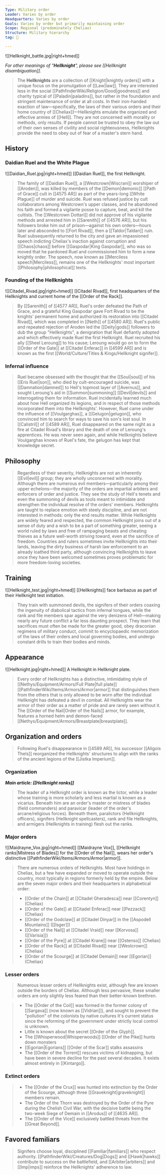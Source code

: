 ```yaml
---
Type: Military order
Leader: Varies by order
Headquarters: Varies by order
Goals: Varies by order but primarily maintaining order
Scope: Regional (predominately Cheliax)
Structure: Military hierarchy
tag: 👥

---
```


![[Hellknight_battle.jpg|right+hmed]] 



*For other meanings of "**Hellknight**", please see [[Hellknight disambiguation]].*
> The **Hellknights** are a collection of [[Knight|knightly orders]] with a unique focus on the promulgation of [[Law|law]]. They are interested less in the social [[PathfinderWiki/Religion/Good|goodness]] and charity typical of [[Paladin|paladins]], but rather in the foundation and stringent maintenance of order at all costs. In their iron-handed exaction of law—specifically, the laws of their various orders and their home country of [[Cheliax]]—Hellknights emulate the organized and effective armies of [[Hell]]. They are not concerned with morality or methods, only results. If people cannot be trusted to obey the law out of their own senses of civility and social righteousness, Hellknights provide the need to obey out of fear of a master's stern hand.



## History


### Daidian Ruel and the White Plague

![[Daidian_Ruel.jpg|right+hmed]] 
 [[Daidian Ruel]], the first Hellknight.
> The family of [[Daidian Ruel]], a [[Westcrown|Wiscrani]] worshiper of [[Aroden]], was killed by members of the [[Demon|demonic]] [[Path of Grace]] cult in [[4575 AR]] as part of the years-long [[White Plague]] of murder and suicide. Ruel was refused justice by cult collaborators among Westcrown's upper classes, and he abandoned his faith and formed a vigilante posse to capture, beat, and kill the cultists. The [[Westcrown Dottari]] did not approve of his vigilante methods and arrested him in [[Sarenith]] of [[4576 AR]], but his followers broke him out of prison—against his own orders—hours later and absconded to [[Fort Rivad]], then a [[Taldor|Taldan]] ruin.
> Ruel subsequently returned to the city and gave an impassioned speech indicting Cheliax's inaction against corruption and [[Chaos|chaos]] before [[Gaspodar|King Gaspodar]], who was so moved that he pardoned Ruel and commissioned him to form a new knightly order. The speech, now known as [[Merciless speech|Merciless]], remains one of the Hellknights' most important [[Philosophy|philosophical]] texts.


### Founding of the Hellknights

![[Citadel_Rivad.jpg|right+hmed]] 
 [[Citadel Rivad]], first headquarters of the Hellknights and current home of the [[Order of the Rack]].
> By [[Sarenith]] of [[4577 AR]], Ruel's order defeated the Path of Grace, and a grateful King Gaspodar gave Fort Rivad to be the knights' permanent home and authorized its restoration into [[Citadel Rivad]], which was completed in [[Neth]] of [[4580 AR]]. Ruel's public and repeated rejection of Aroden led the [[Deity|gods]] followers to dub the group "Hellknights", a denigration that Ruel defiantly adopted and which effectively made Ruel the first Hellknight. Ruel recruited his ally [[Sheel Leroung]] to his cause; Leroung would go on to form the [[Order of the Gate]] at [[Citadel Enferac]] in [[4599 AR]] and is known as the first [[World/Culture/Titles & Kings/Hellknight signifer]].


### Infernal influence

> Ruel became obsessed with the thought that the [[Soul|soul]] of his [[Eris Ruel|son]], who died by cult-encouraged suicide, was [[Damnation|damned]] to Hell's topmost layer of [[Avernus]], and sought Leroung's aid in [[Summon|summoning]] [[Devil|devils]] and interrogating them for information. Ruel incidentally learned much about how Hell organized its legions, and in respect of those methods incorporated them into the Hellknights'.
> However, Ruel came under the influence of [[Voulgarghas]], a [[Gelugon|gelugon]], who convinced him to search for ways to save his son's lost soul. In [[Calistril]] of [[4589 AR]], Ruel disappeared on the same night as a fire at Citadel Rivad's library and the death of one of Leroung's apprentices. He was never seen again, and while Hellknights believe Voulgarghas knows of Ruel's fate, the gelugon has kept that knowledge secret.


## Philosophy

> Regardless of their severity, Hellknights are not an inherently [[Evil|evil]] group; they are wholly unconcerned with morality. Although there are numerous evil members—particularly among their upper echelons—the majority of the orders are impartial arbiters and enforcers of order and justice. They see the study of Hell's tenets and even the summoning of devils as tools meant to intimidate and strengthen the individual resolve of the orders' members. Hellknights are taught to replace emotion with steely discipline, and are not interested in methods: only the end results matter.
> While Hellknights are widely feared and respected, the common Hellknight joins out of a sense of duty and a wish to be a part of something greater, seeing a world ruled by laws and free of rampaging beasts and cheating thieves as a future well-worth striving toward, even at the sacrifice of freedom. Countries and rulers sometimes invite Hellknights into their lands, leaving the dirty business of harsh law enforcement to an already loathed third party, although convincing Hellknights to leave once they have been welcomed sometimes proves problematic for more freedom-loving societies.


## Training

![[Hellknight_test.jpg|right+hmed]] 
 [[Hellknights]] face barbazus as part of their Hellknight test initiation.
> They train with summoned devils, the signifers of their orders coaxing the ingenuity of diabolical tactics from infernal tongues, while the rank and file members spar against the very denizens of Hell—making nearly any future conflict a far less daunting prospect. They learn that sacrifices must often be made for the greater good, obey draconian regimens of military conduct, commit to encyclopaedic memorization of the laws of their orders and local governing bodies, and undergo constant drills to train their bodies and minds.


## Appearance

![[Hellknight.jpg|right+hmed]] 
 A Hellknight in Hellknight plate.
> Every order of Hellknights has a distinctive, intimidating style of [[Nethys/Equipment/Armors/Full Plate|full plate]] [[PathfinderWiki/Items/Armors/Armor|armor]] that distinguishes them from the others that is only allowed to be worn after the individual Hellknight has defeated a devil in combat. All Hellknights wear the armor of their order as a matter of pride and are rarely seen without it. The [[Order of the Nail|Order of the Nails]] armor, for example, features a horned helm and demon-faced [[Nethys/Equipment/Armors/Breastplate|breastplate]].
> 


## Organization and orders

> Following Ruel's disappearance in [[4589 AR]], his successor [[Aligois Thels]] reorganized the Hellknights' structures to align with the ranks of the ancient legions of the [[Jistka Imperium]].


### Organization

***Main article: [[Hellknight ranks]]***
> The leader of a Hellknight order is known as the lictor, while a leader whose training is more scholarly and less martial is known as a vicarius. Beneath him are an order's master or mistress of blades (field commanders) and paravicar (leader of the order's arcane/religious forces). Beneath them, paralictors (Hellknight officers), signifers (Hellknight spellcasters), rank and file Hellknights, and armigers (Hellknights in training) flesh out the ranks.


### Major orders

![[Maidrayne_Vox.jpg|right+hmed]] 
 [[Maidrayne Vox]], [[Hellknight ranks|Mistress of Blades]] for the [[Order of the Nail]], wears her order's distinctive [[PathfinderWiki/Items/Armors/Armor|armor]].
> There are numerous orders of Hellknights. Most have holdings in Cheliax, but a few have expanded or moved to operate outside the country, most typically in regions formerly held by the empire. Below are the seven major orders and their headquarters in alphabetical order:

> - [[Order of the Chain]] at [[Citadel Gheradesca]] near [[Corentyn]] (Cheliax)
> - [[Order of the Gate]] at [[Citadel Enferac]] near [[Pezzack]] (Cheliax)
> - [[Order of the Godclaw]] at [[Citadel Dinyar]] in the [[Aspodell Mountains]] ([[Isger]])
> - [[Order of the Nail]] at [[Citadel Vraid]] near [[Korvosa]] ([[Varisia]])
> - [[Order of the Pyre]] at [[Citadel Krane]] near [[Ostenso]] (Cheliax)
> - [[Order of the Rack]] at [[Citadel Rivad]] near [[Westcrown]] (Cheliax)
> - [[Order of the Scourge]] at [[Citadel Demain]] near [[Egorian]] (Cheliax)

### Lesser orders

> Numerous lesser orders of Hellknights exist, although few are known outside the borders of Cheliax. Although less pervasive, these smaller orders are only slightly less feared than their better-known brethren.

> - The [[Order of the Coil]] was formed in the former colony of [[Sargava]] (now known as [[Vidrian]]), and sought to prevent the "pollution" of the colonists by native cultures It's current status since the reforming of the government under strictly local control is unknown.
> - Little is known about the secret [[Order of the Glyph]].
> - The [[Whisperwood|Whisperwoods]] [[Order of the Pike]] hunts down monsters
> - [[Egorian|Egorians]] [[Order of the Scar]] stalks assassins
> - The [[Order of the Torrent]] rescues victims of kidnapping, but have been in severe decline for the past several decades.  It exists almost entirely in [[Kintargo]].

### Extinct orders

> - The [[Order of the Crux]] was hunted into extinction by the Order of the Scourge, although three [[Graveknight|graveknight]] members remain.
> - The Order of the Thorn was destroyed by the Order of the Pyre during the Chelish Civil War, with the decisive battle being the two-week Siege of Demain in [[Arodus]] of [[4635 AR]].
> - The [[Order of the Vice]] exclusively battled threats from the [[Great Beyond]].

## Favored familiars

> Signifers choose loyal, disciplined [[Familiar|familiars]] who respect authority. [[PathfinderWiki/Creatures/Dog|Dogs]] and [[Hawk|hawks]] contribute to success on the battlefield, and [[Arbiter|arbiters]] and [[Imp|imps]] reinforce the Hellknights' adherence to law.






